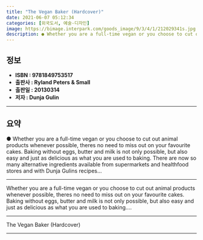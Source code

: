 ```yaml
---
title: "The Vegan Baker (Hardcover)"
date: 2021-06-07 05:12:34
categories: [외국도서, 예술-디자인]
image: https://bimage.interpark.com/goods_image/9/3/4/1/212029341s.jpg
description: ● Whether you are a full-time vegan or you choose to cut out animal products whenever possible, theres no need to miss out on your favourite cakes. Baking with
---
```


## **정보**

- **ISBN : 9781849753517**
- **출판사 : Ryland Peters & Small**
- **출판일 : 20130314**
- **저자 : Dunja Gulin**

------



## **요약**

●  Whether you are a full-time vegan or you choose to cut out animal products whenever possible, theres no need to miss out on your favourite cakes. Baking without eggs, butter and milk is not only possible, but also easy and just as delicious as what you are used to baking. There are now so many alternative ingredients available from supermarkets and healthfood stores and with Dunja Gulins recipes...

------

Whether you are a full-time vegan or you choose to cut out animal products whenever possible, theres no need to miss out on your favourite cakes. Baking without eggs, butter and milk is not only possible, but also easy and just as delicious as what you are used to baking.... 

------


The Vegan Baker (Hardcover) 

------


